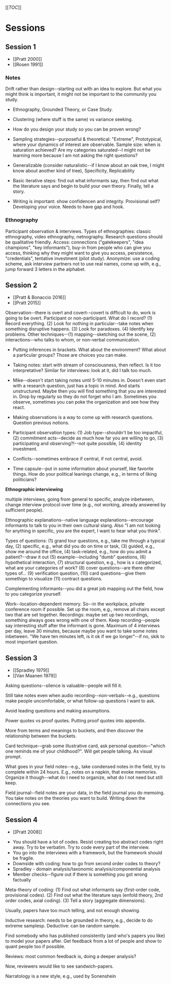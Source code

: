 [[_TOC_]]

# Sessions

## Session 1

* [[Pratt 2000]]
* [[Rosen 1991]]

### Notes

Drift rather than design--starting out with an idea to explore. But what you might think is important, it might not be important to the community you study. 

- Ethnography, Grounded Theory, or Case Study.

- Clustering (where stuff is the same) vs variance seeking.

- How do you design your study so you can be proven wrong?

- Sampling strategies--purposeful & theoretical: "Extreme", Prototypical, where your dynamics of interest are observable. Sample size: when is saturation achieved? Are my categories saturated--I might not be learning more because I am not asking the right questions?

- Generalizable (consider naturalistic--if I know about an oak tree, I might know about another kind of tree), Specificity, Replicability

- Basic iterative steps: find out what informants say, then find out what the literature says and begin to build your own theory. Finally, tell a story.

- Writing is important: show confidencen and integrity. Provisional self? Developing your voice. Needs to have gap and hook.

### Ethnography

Participant observation & interviews. Types of ethnographies: classic ethnography, video ethnography, netnography. Research questions should be qualitative friendly. Access: connections ("gatekeepers", "idea champions", "key informants"), buy-in from people who can give you access, thinking why they might want to give you access, persistence, "credentials", tentative investment (pilot study). Anonymize: use a coding scheme, ask interview partners not to use real names, come up with, e.g., jump forward 3 letters in the alphabet.

## Session 2

* [[Pratt & Bonaccio 2016]]
* [[Pratt 2015]]

Observation--there is overt and covert--covert is difficult to do, work is going to be overt. Participant or non-participant. What do I record? (1) Record everything. (2) Look for nothing in particular--take notes when something disruptive happens. (3) Look for paradoxes. (4) Identify key problems. Other techniques--(1) mapping--sketching out the scene, (2) interactions--who talks to whom, or non-verbal communication. 

- Putting inferences in brackets. What about the environment? What about a particular groups? Those are choices you can make.

- Taking notes: start with stream of consciousness, then reflect. Is it too interpretative? Similar for interviews: look at it, did I talk too much.

- Mike--doesn't start taking notes until 5-10 minutes in. Doesn't even start with a research question, just has a topic in mind. And starts unstructured. Maybe then you will find something that you are interested in. Drop by regularly so they do not forget who I am. Sometimes you observe, sometimes you can poke the organization and see how they react.

- Making observations is a way to come up with research questions. Question previous notions.

- Participant observation types: (1) Job type--shouldn't be too impactful, (2) commitment acts--decide as much how far you are willing to go, (3) participating and observing?!--not quite possible, (4) identity investment.

- Conflicts--sometimes embrace if central, if not central, avoid.

- Time capsule--put in some information about yourself, like favorite things. How do your political leanings change, e.g., in terms of liking politicians?

**Ethnographic interviewing**

multiple interviews, going from general to specific, analyze inbetween, change interview protocol over time (e.g., not working, already answered by sufficient people).

Ethnographic explanations--native language explanations--encourage informants to talk to you in their own cultural slang. Also "I am not looking for anything in specific, you are the expert, I want to hear what you think".

Types of questions: (1) grand tour questions, e.g., take me through a typical day, (2) specific, e.g., what did you do on time or task, (3) guided, e.g., show me around the office, (4) task-related, e.g., how do you admit a patient?--draw it out (5) example--including "dumb" questions, (6) hypothetical interaction, (7) structural question, e.g., how is x categorized, what are your categories of work? (8) cover questions--are there other types of... (9) verification question, (10) card questions--give them somethign to visualize (11) contract questions.

Complementing informants--you did a great job mapping out the field, how to you categorize yourself.

Work--location-dependent memory. So--in the workplace, private conference room if possible. Set up the room, e.g., remove all chairs except two that are set together. Recordings: maybe set up two recordings, something always goes wrong with one of them. Keep recording--people say interesting stuff after the informant is gone. Maximum of 4 interviews per day, leave 30 minutes, because maybe you want to take some notes inbetween. "We have ten minutes left, is it ok if we go longer"--if no, skik to most important question.

## Session 3

* [[Spradley 1979]]
* [[Van Maanen 1979]]

Asking questions--silence is valuable--people will fill it.

Still take notes even when audio recording--non-verbals--e.g., questions make people uncomfortable, or what follow-up questions I want to ask.

Avoid leading questions and making assumptions.

Power quotes vs proof quotes. Putting proof quotes into appendix.

More from terms and meanings to buckets, and then discover the relationship between the buckets.

Card technique--grab some illustrative card, ask personal question--"which one reminds me of your childhood?". Will get people talking. As visual prompt.

What goes in your field notes--e.g., take condensed notes in the field, try to complete within 24 hours. E.g., notes on a napkin, that evoke memories. Organize it though--what do I need to organize, what do I not need but still keep.

Field journal--field notes are your data, in the field journal you do memoing. You take notes on the theories you want to build. Writing down the connections you see.

## Session 4

* [[Pratt 2008]]

- You should have a lot of codes. Resist creating too abstract codes right away. Try to be verbatim. Try to code every part of the interview.
- You go into the interviews with a framework, but the framework should be fragile.
- Downside with coding: how to go from second order codes to theory?
- Spradley - domain analysis/taxonomic analysis/componential analysis
- Member checks--figure out if there is something you got wrong factually

Meta-theory of coding: (1) Find out what informants say (first-order code, provisional codes). (2) Find out what the literature says (enfold theory, 2nd order codes, axial coding). (3) Tell a story (aggregate dimensions).

Usually, papers have too much telling, and not enough showing.

Inductive research: needs to be grounded in theory, e.g., decide to do extreme samplesp. Deductive: can be random sample.

Find somebody who has published consistently (and who's papers you like) to model your papers after. Get feedback from a lot of people and show to quant people too if possible.

Reviews: most common feedback is, doing a deeper analysis?

Now, reviewers would like to see sandwich-papers.

Narratology is a new style, e.g., used by Sonenshein